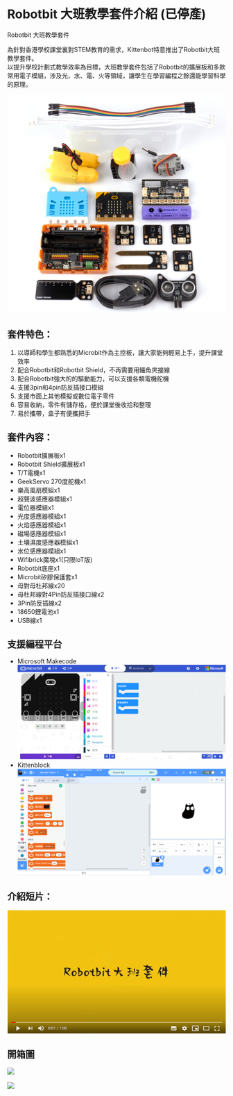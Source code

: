 # Robotbit 大班教學套件介紹 **(已停產)**

Robotbit 大班教學套件

為針對香港學校課堂裏對STEM教育的需求，Kittenbot特意推出了Robotbit大班教學套件。      
以提升學校計劃式教學效率為目標，大班教學套件包括了Robotbit的擴展板和多款常用電子模組，涉及光、水、電、火等領域，讓學生在學習編程之餘還能學習科學的原理。

![](./images/list.jpg)

## 套件特色：

1. 以導師和學生都熟悉的Microbit作為主控板，讓大家能夠輕易上手，提升課堂效率
2. 配合Robotbit和Robotbit Shield，不再需要用鱷魚夾接線
3. 配合Robotbit強大的的驅動能力，可以支援各類電機舵機
4. 支援3pin和4pin防反插接口模組
5. 支援市面上其他模擬或數位電子零件
6. 容易收納，零件有儲存格，便於課堂後收拾和整理
7. 易於攜帶，盒子有便攜把手


## 套件內容：

- Robotbit擴展板x1
- Robotbit Shield擴展板x1
- T/T電機x1
- GeekServo 270度舵機x1
- 樂高風扇模組x1
- 超聲波感應器模組x1
- 電位器模組x1
- 光度感應器模組x1
- 火焰感應器模組x1
- 磁場感應器模組x1
- 土壤濕度感應器模組x1
- 水位感應器模組x1
- Wifibrick魔塊x1(只限IoT版)
- Robotbit底座x1
- Microbit矽膠保護套x1
- 母對母杜邦線x20
- 母杜邦線對4Pin防反插接口線x2
- 3Pin防反插線x2
- 18650鋰電池x1
- USB線x1

## 支援編程平台

- Microsoft Makecode
![](./images/makecode.png)
- Kittenblock
![](./images/kittenblock.png)


## 介紹短片：

[![](./images/video.png)](https://www.youtube.com/watch?v=i35FuFmxtQQ&feature=youtu.be)

## 開箱圖

![](./images/pack1.png)

![](./images/pack2.png)